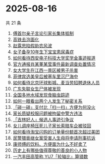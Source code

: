 # 2025-08-16

共 21 条

<!-- BEGIN ZHIHUSEARCH -->
<!-- 最后更新时间 Sat Aug 16 2025 04:19:44 GMT+0800 (China Standard Time) -->

1. [傅首尔亲子言论引家长集体抵制](https://www.zhihu.com/search?q=%E5%82%85%E9%A6%96%E5%B0%94%E4%BA%B2%E5%AD%90%E8%A8%80%E8%AE%BA%E5%BC%95%E5%AE%B6%E9%95%BF%E9%9B%86%E4%BD%93%E6%8A%B5%E5%88%B6)
1. [高铁去泡面化](https://www.zhihu.com/search?q=%E9%AB%98%E9%93%81%E5%8E%BB%E6%B3%A1%E9%9D%A2%E5%8C%96)
1. [赵露思陷假助农风波](https://www.zhihu.com/search?q=%E8%B5%B5%E9%9C%B2%E6%80%9D%E9%99%B7%E5%81%87%E5%8A%A9%E5%86%9C%E9%A3%8E%E6%B3%A2)
1. [女子备孕10年生下宝宝患尿毒症](https://www.zhihu.com/search?q=%E5%A5%B3%E5%AD%90%E5%A4%87%E5%AD%9510%E5%B9%B4%E7%94%9F%E4%B8%8B%E5%AE%9D%E5%AE%9D%E6%82%A3%E5%B0%BF%E6%AF%92%E7%97%87)
1. [如何看待西安电子科技大学奖学金事迹报道](https://www.zhihu.com/search?q=%E5%A6%82%E4%BD%95%E7%9C%8B%E5%BE%85%E8%A5%BF%E5%AE%89%E7%94%B5%E5%AD%90%E7%A7%91%E6%8A%80%E5%A4%A7%E5%AD%A6%E5%A5%96%E5%AD%A6%E9%87%91%E4%BA%8B%E8%BF%B9%E6%8A%A5%E9%81%93)
1. [官方通报肖某董某莹事件最新调查处置情况](https://www.zhihu.com/search?q=%E5%AE%98%E6%96%B9%E9%80%9A%E6%8A%A5%E8%82%96%E6%9F%90%E8%91%A3%E6%9F%90%E8%8E%B9%E4%BA%8B%E4%BB%B6%E6%9C%80%E6%96%B0%E8%B0%83%E6%9F%A5%E5%A4%84%E7%BD%AE%E6%83%85%E5%86%B5)
1. [女大学生在江西一景区被男子杀害](https://www.zhihu.com/search?q=%E5%A5%B3%E5%A4%A7%E5%AD%A6%E7%94%9F%E5%9C%A8%E6%B1%9F%E8%A5%BF%E4%B8%80%E6%99%AF%E5%8C%BA%E8%A2%AB%E7%94%B7%E5%AD%90%E6%9D%80%E5%AE%B3)
1. [菲律宾选美皇后被塞车里沉尸海中](https://www.zhihu.com/search?q=%E8%8F%B2%E5%BE%8B%E5%AE%BE%E9%80%89%E7%BE%8E%E7%9A%87%E5%90%8E%E8%A2%AB%E5%A1%9E%E8%BD%A6%E9%87%8C%E6%B2%89%E5%B0%B8%E6%B5%B7%E4%B8%AD)
1. [如何看待北京环球影城、麦当劳招聘退休人员](https://www.zhihu.com/search?q=%E5%A6%82%E4%BD%95%E7%9C%8B%E5%BE%85%E5%8C%97%E4%BA%AC%E7%8E%AF%E7%90%83%E5%BD%B1%E5%9F%8E%E3%80%81%E9%BA%A6%E5%BD%93%E5%8A%B3%E6%8B%9B%E8%81%98%E9%80%80%E4%BC%91%E4%BA%BA%E5%91%98)
1. [广东失联女生尸体被发现](https://www.zhihu.com/search?q=%E5%B9%BF%E4%B8%9C%E5%A4%B1%E8%81%94%E5%A5%B3%E7%94%9F%E5%B0%B8%E4%BD%93%E8%A2%AB%E5%8F%91%E7%8E%B0)
1. [全国多地水域发现食脑虫踪迹](https://www.zhihu.com/search?q=%E5%85%A8%E5%9B%BD%E5%A4%9A%E5%9C%B0%E6%B0%B4%E5%9F%9F%E5%8F%91%E7%8E%B0%E9%A3%9F%E8%84%91%E8%99%AB%E8%B8%AA%E8%BF%B9)
1. [如何一眼看出两个人发生了秘密关系](https://www.zhihu.com/search?q=%E5%A6%82%E4%BD%95%E4%B8%80%E7%9C%BC%E7%9C%8B%E5%87%BA%E4%B8%A4%E4%B8%AA%E4%BA%BA%E5%8F%91%E7%94%9F%E4%BA%86%E7%A7%98%E5%AF%86%E5%85%B3%E7%B3%BB)
1. [「碰一碰」支付比「扫一扫」方便为何没火](https://www.zhihu.com/search?q=%E3%80%8C%E7%A2%B0%E4%B8%80%E7%A2%B0%E3%80%8D%E6%94%AF%E4%BB%98%E6%AF%94%E3%80%8C%E6%89%AB%E4%B8%80%E6%89%AB%E3%80%8D%E6%96%B9%E4%BE%BF%E4%B8%BA%E4%BD%95%E6%B2%A1%E7%81%AB)
1. [家长质疑校服问题被拘留中警方违法](https://www.zhihu.com/search?q=%E5%AE%B6%E9%95%BF%E8%B4%A8%E7%96%91%E6%A0%A1%E6%9C%8D%E9%97%AE%E9%A2%98%E8%A2%AB%E6%8B%98%E7%95%99%E4%B8%AD%E8%AD%A6%E6%96%B9%E8%BF%9D%E6%B3%95)
1. [「吉林好人」候选人事迹引争议](https://www.zhihu.com/search?q=%E3%80%8C%E5%90%89%E6%9E%97%E5%A5%BD%E4%BA%BA%E3%80%8D%E5%80%99%E9%80%89%E4%BA%BA%E4%BA%8B%E8%BF%B9%E5%BC%95%E4%BA%89%E8%AE%AE)
1. [女儿调座椅压死儿子家长索赔车企被驳回](https://www.zhihu.com/search?q=%E5%A5%B3%E5%84%BF%E8%B0%83%E5%BA%A7%E6%A4%85%E5%8E%8B%E6%AD%BB%E5%84%BF%E5%AD%90%E5%AE%B6%E9%95%BF%E7%B4%A2%E8%B5%94%E8%BD%A6%E4%BC%81%E8%A2%AB%E9%A9%B3%E5%9B%9E)
1. [如何看待淘宝闪购的订单量份额首次超过美团](https://www.zhihu.com/search?q=%E5%A6%82%E4%BD%95%E7%9C%8B%E5%BE%85%E6%B7%98%E5%AE%9D%E9%97%AA%E8%B4%AD%E7%9A%84%E8%AE%A2%E5%8D%95%E9%87%8F%E4%BB%BD%E9%A2%9D%E9%A6%96%E6%AC%A1%E8%B6%85%E8%BF%87%E7%BE%8E%E5%9B%A2)
1. [民警猥亵继女案受害人生母将申请刑事抗诉](https://www.zhihu.com/search?q=%E6%B0%91%E8%AD%A6%E7%8C%A5%E4%BA%B5%E7%BB%A7%E5%A5%B3%E6%A1%88%E5%8F%97%E5%AE%B3%E4%BA%BA%E7%94%9F%E6%AF%8D%E5%B0%86%E7%94%B3%E8%AF%B7%E5%88%91%E4%BA%8B%E6%8A%97%E8%AF%89)
1. [康师傅的饮料、方便面为什么不好卖了](https://www.zhihu.com/search?q=%E5%BA%B7%E5%B8%88%E5%82%85%E7%9A%84%E9%A5%AE%E6%96%99%E3%80%81%E6%96%B9%E4%BE%BF%E9%9D%A2%E4%B8%BA%E4%BB%80%E4%B9%88%E4%B8%8D%E5%A5%BD%E5%8D%96%E4%BA%86)
1. [历史上有哪些值得尊敬的善良的小人物](https://www.zhihu.com/search?q=%E5%8E%86%E5%8F%B2%E4%B8%8A%E6%9C%89%E5%93%AA%E4%BA%9B%E5%80%BC%E5%BE%97%E5%B0%8A%E6%95%AC%E7%9A%84%E5%96%84%E8%89%AF%E7%9A%84%E5%B0%8F%E4%BA%BA%E7%89%A9)
1. [一汽丰田高管称 YU7「轮轴比」算错数](https://www.zhihu.com/search?q=%E4%B8%80%E6%B1%BD%E4%B8%B0%E7%94%B0%E9%AB%98%E7%AE%A1%E7%A7%B0%20YU7%E3%80%8C%E8%BD%AE%E8%BD%B4%E6%AF%94%E3%80%8D%E7%AE%97%E9%94%99%E6%95%B0)

<!-- END ZHIHUSEARCH -->
